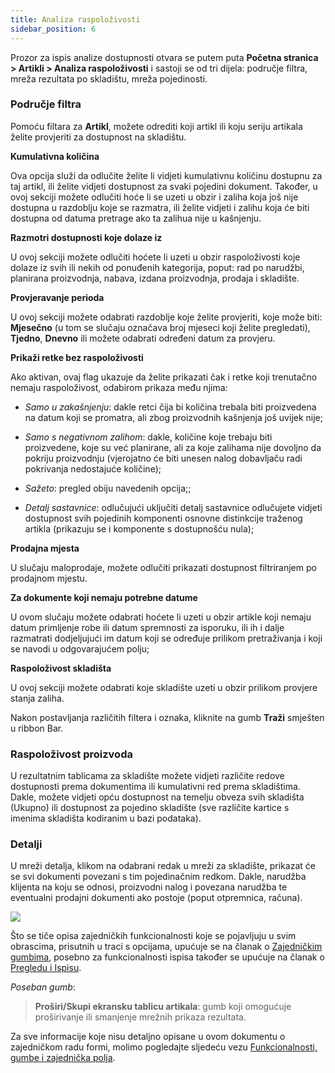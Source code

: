 ```yaml
---
title: Analiza raspoloživosti
sidebar_position: 6
---
```


Prozor za ispis analize dostupnosti otvara se putem puta **Početna stranica > Artikli > Analiza raspoloživosti** i sastoji se od tri dijela: područje filtra, mreža rezultata po skladištu, mreža pojedinosti.

### Područje filtra 

Pomoću filtara za **Artikl**, možete odrediti koji artikl ili koju seriju artikala želite provjeriti za dostupnost na skladištu.

**Kumulativna količina**

Ova opcija služi da odlučite želite li vidjeti kumulativnu količinu dostupnu za taj artikl, ili želite vidjeti dostupnost za svaki pojedini dokument. Također, u ovoj sekciji možete odlučiti hoće li se uzeti u obzir i zaliha koja još nije dostupna u razdoblju koje se razmatra, ili želite vidjeti i zalihu koja će biti dostupna od datuma pretrage ako ta zalihua nije u kašnjenju.

**Razmotri dostupnosti koje dolaze iz**

U ovoj sekciji možete odlučiti hoćete li uzeti u obzir raspoloživosti koje dolaze iz svih ili nekih od ponuđenih kategorija, poput: rad po narudžbi, planirana proizvodnja, nabava, izdana proizvodnja, prodaja i skladište.

**Provjeravanje perioda**

U ovoj sekciji možete odabrati razdoblje koje želite provjeriti, koje može biti: **Mjesečno** (u tom se slučaju označava broj mjeseci koji želite pregledati), **Tjedno**, **Dnevno** ili možete odabrati određeni datum za provjeru.

**Prikaži retke bez raspoloživosti**

Ako aktivan, ovaj flag ukazuje da želite prikazati čak i retke koji trenutačno nemaju raspoloživost, odabirom prikaza među njima:

- *Samo u zakašnjenju*: dakle retci čija bi količina trebala biti proizvedena na datum koji se promatra, ali zbog proizvodnih kašnjenja još uvijek nije;

- *Samo s negativnom zalihom*: dakle, količine koje trebaju biti proizvedene, koje su već planirane, ali za koje zalihama nije dovoljno da pokriju proizvodnju (vjerojatno će biti unesen nalog dobavljaču radi pokrivanja nedostajuće količine);

- *Sažeto*: pregled obiju navedenih opcija;;

- *Detalj sastavnice*: odlučujući uključiti detalj sastavnice odlučujete vidjeti dostupnost svih pojedinih komponenti osnovne distinkcije traženog artikla (prikazuju se i komponente s dostupnošću nula);

**Prodajna mjesta**

U slučaju maloprodaje, možete odlučiti prikazati dostupnost filtriranjem po prodajnom mjestu.

**Za dokumente koji nemaju potrebne datume**

U ovom slučaju možete odabrati hoćete li uzeti u obzir artikle koji nemaju datum primljenje robe ili datum spremnosti za isporuku, ili ih i dalje razmatrati dodjeljujući im datum koji se određuje prilikom pretraživanja i koji se navodi u odgovarajućem polju;


**Raspoloživost skladišta**

U ovoj sekciji možete odabrati koje skladište uzeti u obzir prilikom provjere stanja zaliha.

Nakon postavljanja različitih filtera i oznaka, kliknite na gumb **Traži** smješten u ribbon Bar.

### Raspoloživost proizvoda 

U rezultatnim tablicama za skladište možete vidjeti različite redove dostupnosti prema dokumentima ili kumulativni red prema skladištima. Dakle, možete vidjeti opću dostupnost na temelju obveza svih skladišta (Ukupno) ili dostupnost za pojedino skladište (sve različite kartice s
imenima skladišta kodiranim u bazi podataka).

### Detalji

U mreži detalja, klikom na odabrani redak u mreži za skladište, prikazat će se svi dokumenti povezani s tim pojedinačnim redkom. Dakle, narudžba klijenta na koju se odnosi, proizvodni nalog i povezana narudžba te eventualni prodajni dokumenti ako postoje (poput otpremnica, računa).

![](/img/it-it/erp-home/registers/items/availability-analysis/image10.png)

Što se tiče opisa zajedničkih funkcionalnosti koje se pojavljuju u svim obrascima, prisutnih u traci s opcijama, upućuje se na članak o [Zajedničkim gumbima](/docs/guide/common-buttons), posebno za funkcionalnosti ispisa također se upućuje na članak o [Pregledu i Ispisu](/docs/guide/operations-with-data/reports).


*Poseban gumb*:
> **Proširi/Skupi ekransku tablicu artikala**: gumb koji omogućuje proširivanje ili smanjenje mrežnih prikaza rezultata.

Za sve informacije koje nisu detaljno opisane u ovom dokumentu o zajedničkom radu formi, molimo pogledajte sljedeću vezu [Funkcionalnosti, gumbe i zajednička polja](/docs/guide/common).
